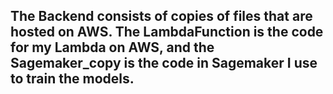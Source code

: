 ## The Backend consists of copies of files that are hosted on AWS. The LambdaFunction is the code for my Lambda on AWS, and the Sagemaker_copy is the code in Sagemaker I use to train the models. 
